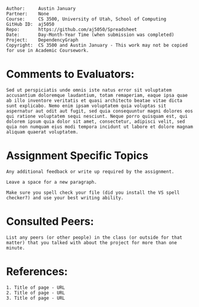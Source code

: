 ﻿```
Author:     Austin January
Partner:    None
Course:     CS 3500, University of Utah, School of Computing
GitHub ID:  aj5050
Repo:       https://github.com/aj5050/Spreadsheet
Date:       Day-Month-Year Time (when submission was completed) 
Project:    DependencyGraph
Copyright:  CS 3500 and Austin January - This work may not be copied for use in Academic Coursework.
```

# Comments to Evaluators:

    Sed ut perspiciatis unde omnis iste natus error sit voluptatem accusantium doloremque laudantium, totam remaperiam, eaque ipsa quae ab illo inventore veritatis et quasi architecto beatae vitae dicta sunt explicabo. Nemo enim ipsam voluptatem quia voluptas sit aspernatur aut odit aut fugit, sed quia consequuntur magni dolores eos qui ratione voluptatem sequi nesciunt. Neque porro quisquam est, qui dolorem ipsum quia dolor sit amet, consectetur, adipisci velit, sed quia non numquam eius modi tempora incidunt ut labore et dolore magnam aliquam quaerat voluptatem.

# Assignment Specific Topics
    Any additional feedback or write up required by the assignment.

    Leave a space for a new paragraph.

    Make sure you spell check your file (did you install the VS spell checker?) and use your best writing ability.

# Consulted Peers:

    List any peers (or other people) in the class (or outside for that matter) that you talked with about the project for more than one minute.

# References:

    1. Title of page - URL
    2. Title of page - URL
    3. Title of page - URL